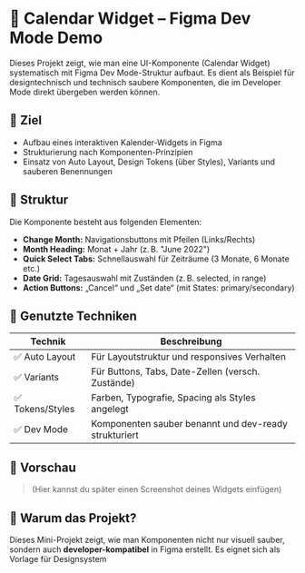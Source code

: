 # 📅 Calendar Widget – Figma Dev Mode Demo

Dieses Projekt zeigt, wie man eine UI-Komponente (Calendar Widget) systematisch mit Figma Dev Mode-Struktur aufbaut. Es dient als Beispiel für designtechnisch und technisch saubere Komponenten, die im Developer Mode direkt übergeben werden können.

## 🎯 Ziel
- Aufbau eines interaktiven Kalender-Widgets in Figma
- Strukturierung nach Komponenten-Prinzipien
- Einsatz von Auto Layout, Design Tokens (über Styles), Variants und sauberen Benennungen

## 🧱 Struktur

Die Komponente besteht aus folgenden Elementen:
- **Change Month:** Navigationsbuttons mit Pfeilen (Links/Rechts)
- **Month Heading:** Monat + Jahr (z. B. "June 2022")
- **Quick Select Tabs:** Schnellauswahl für Zeiträume (3 Monate, 6 Monate etc.)
- **Date Grid:** Tagesauswahl mit Zuständen (z. B. selected, in range)
- **Action Buttons:** „Cancel“ und „Set date“ (mit States: primary/secondary)

## 🧪 Genutzte Techniken

| Technik         | Beschreibung                                      |
|----------------|----------------------------------------------------|
| ✅ Auto Layout  | Für Layoutstruktur und responsives Verhalten       |
| ✅ Variants     | Für Buttons, Tabs, Date-Zellen (versch. Zustände)  |
| ✅ Tokens/Styles| Farben, Typografie, Spacing als Styles angelegt    |
| ✅ Dev Mode     | Komponenten sauber benannt und dev-ready strukturiert |

## 📸 Vorschau

> (Hier kannst du später einen Screenshot deines Widgets einfügen)

## 🧠 Warum das Projekt?
Dieses Mini-Projekt zeigt, wie man Komponenten nicht nur visuell sauber, sondern auch **developer-kompatibel** in Figma erstellt. Es eignet sich als Vorlage für Designsystem

